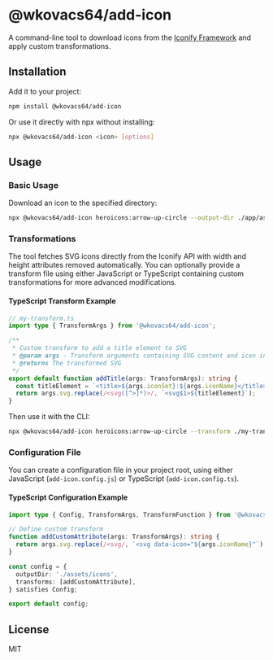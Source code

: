 # @wkovacs64/add-icon

A command-line tool to download icons from the [Iconify Framework](https://iconify.design/) and
apply custom transformations.

## Installation

Add it to your project:

```bash
npm install @wkovacs64/add-icon
```

Or use it directly with npx without installing:

```bash
npx @wkovacs64/add-icon <icon> [options]
```

## Usage

### Basic Usage

Download an icon to the specified directory:

```bash
npx @wkovacs64/add-icon heroicons:arrow-up-circle --output-dir ./app/assets/svg-icons
```

### Transformations

The tool fetches SVG icons directly from the Iconify API with width and height attributes removed
automatically. You can optionally provide a transform file using either JavaScript or TypeScript
containing custom transformations for more advanced modifications.

#### TypeScript Transform Example

```ts
// my-transform.ts
import type { TransformArgs } from '@wkovacs64/add-icon';

/**
 * Custom transform to add a title element to SVG
 * @param args - Transform arguments containing SVG content and icon information
 * @returns The transformed SVG
 */
export default function addTitle(args: TransformArgs): string {
  const titleElement = `<title>${args.iconSet}:${args.iconName}</title>`;
  return args.svg.replace(/<svg([^>]*)>/, `<svg$1>${titleElement}`);
}
```

Then use it with the CLI:

```bash
npx @wkovacs64/add-icon heroicons:arrow-up-circle --transform ./my-transform.ts
```

### Configuration File

You can create a configuration file in your project root, using either JavaScript
(`add-icon.config.js`) or TypeScript (`add-icon.config.ts`).

#### TypeScript Configuration Example

```ts
import type { Config, TransformArgs, TransformFunction } from '@wkovacs64/add-icon';

// Define custom transform
function addCustomAttribute(args: TransformArgs): string {
  return args.svg.replace(/<svg/, `<svg data-icon="${args.iconName}"`);
}

const config = {
  outputDir: './assets/icons',
  transforms: [addCustomAttribute],
} satisfies Config;

export default config;
```

## License

MIT
